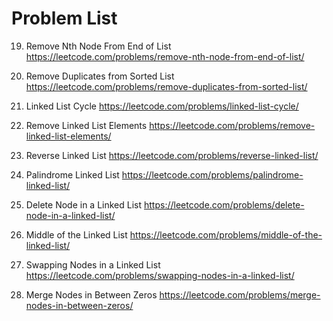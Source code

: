 # Problem List

19. Remove Nth Node From End of List
    https://leetcode.com/problems/remove-nth-node-from-end-of-list/

83. Remove Duplicates from Sorted List
    https://leetcode.com/problems/remove-duplicates-from-sorted-list/

141. Linked List Cycle
    https://leetcode.com/problems/linked-list-cycle/

203. Remove Linked List Elements
    https://leetcode.com/problems/remove-linked-list-elements/

206. Reverse Linked List
    https://leetcode.com/problems/reverse-linked-list/

234. Palindrome Linked List
    https://leetcode.com/problems/palindrome-linked-list/

237. Delete Node in a Linked List
    https://leetcode.com/problems/delete-node-in-a-linked-list/

876. Middle of the Linked List
    https://leetcode.com/problems/middle-of-the-linked-list/

1721. Swapping Nodes in a Linked List
    https://leetcode.com/problems/swapping-nodes-in-a-linked-list/

2181. Merge Nodes in Between Zeros
    https://leetcode.com/problems/merge-nodes-in-between-zeros/

